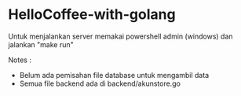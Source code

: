 # HelloCoffee-with-golang

Untuk menjalankan server memakai powershell admin (windows) dan jalankan "make run"

Notes :
- Belum ada pemisahan file database untuk mengambil data
- Semua file backend ada di backend/akunstore.go
